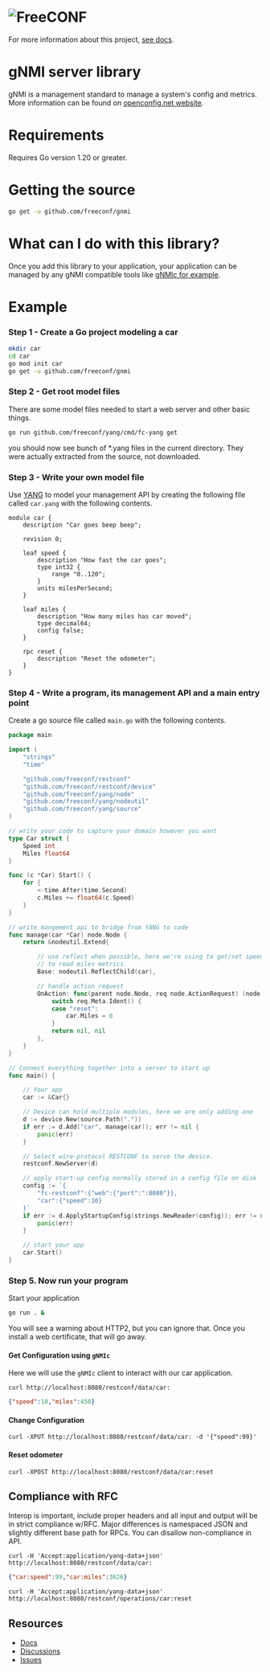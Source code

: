 # ![FreeCONF](https://s3.amazonaws.com/freeconf-static/freeconf-no-wrench.svg)

For more information about this project, [see docs](https://freeconf.org/).

# gNMI server library

gNMI is a management standard to manage a system's config and metrics. More information can be found on [openconfig.net website](https://www.openconfig.net/docs/).


# Requirements

Requires Go version 1.20 or greater.

# Getting the source

```bash
go get -u github.com/freeconf/gnmi
```

# What can I do with this library?

Once you add this library to your application, your application can be managed by any gNMI compatible tools like [gNMIc for example](https://gnmic.kmrd.dev/).

# Example

### Step 1 - Create a Go project modeling a car
```bash
mkdir car
cd car
go mod init car
go get -u github.com/freeconf/gnmi
```

### Step 2 - Get root model files

There are some model files needed to start a web server and other basic things.

```bash
go run github.com/freeconf/yang/cmd/fc-yang get
```

you should now see bunch of *.yang files in the current directory.  They were actually extracted from the source, not downloaded.

### Step 3 - Write your own model file

Use [YANG](https://tools.ietf.org/html/rfc6020) to model your management API by creating the following file called `car.yang` with the following contents.

```YANG
module car {
	description "Car goes beep beep";

	revision 0;

	leaf speed {
		description "How fast the car goes";
	    type int32 {
		    range "0..120";
	    }
		units milesPerSecond;
	}

	leaf miles {
		description "How many miles has car moved";
	    type decimal64;
	    config false;
	}

	rpc reset {
		description "Reset the odometer";
	}
}
```

### Step 4 - Write a program, its management API and a main entry point

Create a go source file called `main.go` with the following contents.

```go
package main

import (
	"strings"
	"time"

	"github.com/freeconf/restconf"
	"github.com/freeconf/restconf/device"
	"github.com/freeconf/yang/node"
	"github.com/freeconf/yang/nodeutil"
	"github.com/freeconf/yang/source"
)

// write your code to capture your domain however you want
type Car struct {
	Speed int
	Miles float64
}

func (c *Car) Start() {
	for {
		<-time.After(time.Second)
		c.Miles += float64(c.Speed)
	}
}

// write mangement api to bridge from YANG to code
func manage(car *Car) node.Node {
	return &nodeutil.Extend{

		// use reflect when possible, here we're using to get/set speed AND
		// to read miles metrics.
		Base: nodeutil.ReflectChild(car),

		// handle action request
		OnAction: func(parent node.Node, req node.ActionRequest) (node.Node, error) {
			switch req.Meta.Ident() {
			case "reset":
				car.Miles = 0
			}
			return nil, nil
		},
	}
}

// Connect everything together into a server to start up
func main() {

	// Your app
	car := &Car{}

	// Device can hold multiple modules, here we are only adding one
	d := device.New(source.Path("."))
	if err := d.Add("car", manage(car)); err != nil {
		panic(err)
	}

	// Select wire-protocol RESTCONF to serve the device.
	restconf.NewServer(d)

	// apply start-up config normally stored in a config file on disk
	config := `{
		"fc-restconf":{"web":{"port":":8080"}},
        "car":{"speed":10}
	}`
	if err := d.ApplyStartupConfig(strings.NewReader(config)); err != nil {
		panic(err)
	}

	// start your app
	car.Start()
}
```

### Step 5. Now run your program

Start your application

```bash
go run . &
```

You will see a warning about HTTP2, but you can ignore that.  Once you install a web certificate, that will go away.

#### Get Configuration using `gNMIc`

Here we will use the `gNMIc` client to interact with our car application.


`curl http://localhost:8080/restconf/data/car:`

```json
{"speed":10,"miles":450}
```

#### Change Configuration
`curl -XPUT http://localhost:8080/restconf/data/car: -d '{"speed":99}'`

#### Reset odometer
`curl -XPOST http://localhost:8080/restconf/data/car:reset`

## Compliance with RFC

Interop is important, include proper headers and all input and output will be in strict compliance w/RFC.  Major differences is namespaced JSON and slightly different base path for RPCs.  You can disallow non-compliance in API.

`curl -H 'Accept:application/yang-data+json' http://localhost:8080/restconf/data/car:`

```json
{"car:speed":99,"car:miles":3626}
```

`curl -H 'Accept:application/yang-data+json' http://localhost:8080/restconf/operations/car:reset`


## Resources
* [Docs](https://freeconf.org/docs/)
* [Discussions](https://github.com/freeconf/restconf/discussions)
* [Issues](https://github.com/freeconf/gnmi/issues)
